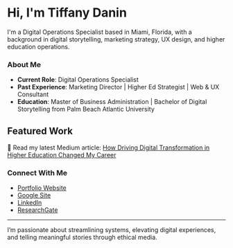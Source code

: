 # Hi, I'm Tiffany Danin

I'm a Digital Operations Specialist based in Miami, Florida, with a background in digital storytelling, marketing strategy, UX design, and higher education operations.

### About Me

- **Current Role**: Digital Operations Specialist
- **Past Experience**: Marketing Director | Higher Ed Strategist | Web & UX Consultant
- **Education**: Master of Business Administration | Bachelor of Digital Storytelling from Palm Beach Atlantic University

## Featured Work

📄 Read my latest Medium article: [How Driving Digital Transformation in Higher Education Changed My Career](https://medium.com/@tiffanydanin/how-driving-digital-transformation-in-higher-education-changed-my-career)

### Connect With Me

- [Portfolio Website](https://tiffanydanin.com)
- [Google Site](https://sites.google.com/view/tiffanydanin)
- [LinkedIn](https://linkedin.com/in/tiffanydanin)
- [ResearchGate](https://www.researchgate.net/profile/Tiffany-Danin)

---

I’m passionate about streamlining systems, elevating digital experiences, and telling meaningful stories through ethical media.
